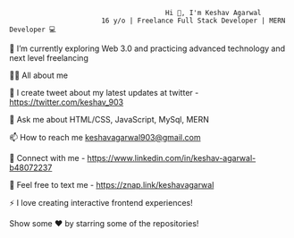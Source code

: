                                            Hi 👋, I'm Keshav Agarwal
                           16 y/o | Freelance Full Stack Developer | MERN Developer 💻




🌱 I’m currently exploring Web 3.0 and practicing advanced technology and next level freelancing

👨‍💻 All about me 

📝 I create tweet about my latest updates at twitter - https://twitter.com/keshav_903

💬 Ask me about HTML/CSS, JavaScript, MySql, MERN

📫 How to reach me keshavagarwal903@gmail.com

🔗   Connect with me - https://www.linkedin.com/in/keshav-agarwal-b48072237

📄 Feel free to text me - https://znap.link/keshavagarwal

⚡ I love creating interactive frontend experiences!

Show some ❤️ by starring some of the repositories!

<!---
KeshavAgarwal903/KeshavAgarwal903 is a ✨ special ✨ repository because its `README.md` (this file) appears on your GitHub profile.
You can click the Preview link to take a look at your changes.
--->
